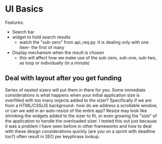 # UI Basics
 
Features:

* Search bar
* widget to hold search results
  * watch the "sub-zero" from api_req.py. It is dealing only with one item- the first of many
* Display mechanism when the result is chosen
  * this will affect how we make use of the sub-zero, sub-one, sub-two, as loop or individually (in a minute)

## Deal with layout after you get funding
Series of nested sizers will put them in there for you. Some immediate considerations is what happens when your initial application size is overfilled with too many onjects added to the sizer? Specifically if we are from a HTML/CSS/JS background- how do we address a scrollable window, or can we add in an auto-resize of the entire app? Resize may look like shrinking the widgets added to the sizer to fit, or even growing the "size" of the application to handle the overloaded sizer. I tested this out just because it was a problem I have seen before in other frameworks and how to deal with these design considerations quickly (are you on a sprint with deadline too?) often result in SEO per keyphrase lookup. 
